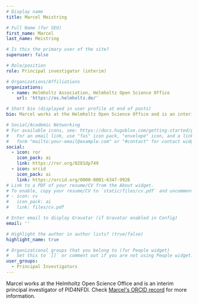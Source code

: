 ```yaml
---
# Display name
title: Marcel Meistring

# Full Name (for SEO)
first_name: Marcel
last_name: Meistring

# Is this the primary user of the site?
superuser: false

# Role/position
role: Principal investigator (interim)

# Organizations/Affiliations
organizations:
  - name: Helmholtz Association, Helmholtz Open Science Office
    url: 'https://os.helmholtz.de/'

# Short bio (displayed in user profile at end of posts)
bio: Marcel works at the Helmholtz Open Science Office and is an interim principal investigator of PID4NFDI.

# Social/Academic Networking
# For available icons, see: https://docs.hugoblox.com/getting-started/page-builder/#icons
#   For an email link, use "fas" icon pack, "envelope" icon, and a link in the
#   form "mailto:your-email@example.com" or "#contact" for contact widget.
social:
  - icon: ror
    icon_pack: ai
    link: https://ror.org/0281dp749
  - icon: orcid
    icon_pack: ai
    link: https://orcid.org/0000-0001-6347-9926
# Link to a PDF of your resume/CV from the About widget.
# To enable, copy your resume/CV to `static/files/cv.pdf` and uncomment the lines below.
# - icon: cv
#   icon_pack: ai
#   link: files/cv.pdf

# Enter email to display Gravatar (if Gravatar enabled in Config)
email: ''

# Highlight the author in author lists? (true/false)
highlight_name: true

# Organizational groups that you belong to (for People widget)
#   Set this to `[]` or comment out if you are not using People widget.
user_groups:
  - Principal Investigators
---
```


Marcel works at the Helmholtz Open Science Office and is an interim principal investigator of PID4NFDI. Check [Marcel's ORCID record](https://orcid.org/0000-0001-6347-9926) for more information.
